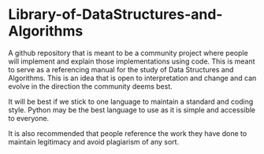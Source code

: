 # Library-of-DataStructures-and-Algorithms
A github repository that is meant to be a community project where people will implement and explain those implementations using code. This is meant to serve as a referencing manual for the study of Data Structures and Algorithms. This is an idea that is open to interpretation and change and can evolve in the direction the community deems best.

It will be best if we stick to one language to maintain a standard and coding style. Python may be the best language to use as it is simple and accessible to everyone. 

It is also recommended that people reference the work they have done to maintain legitimacy and avoid plagiarism of any sort. 
